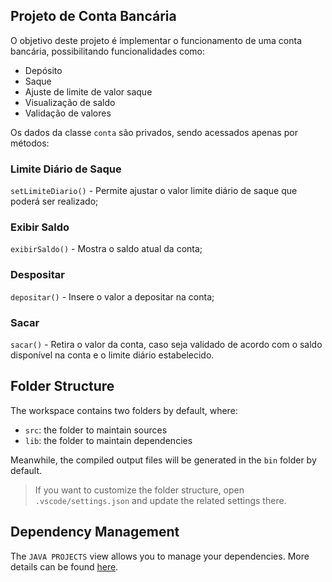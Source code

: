 ## Projeto de Conta Bancária

O objetivo deste projeto é implementar o funcionamento de uma conta bancária, possibilitando funcionalidades como:
- Depósito
- Saque
- Ajuste de limite de valor saque
- Visualização de saldo
- Validação de valores

Os dados da classe `conta` são privados, sendo acessados apenas por métodos:

### Limite Diário de Saque
`setLimiteDiario()` - Permite ajustar o valor limite diário de saque que poderá ser realizado;

### Exibir Saldo
`exibirSaldo()` - Mostra o saldo atual da conta;

### Despositar
`depositar()` - Insere o valor a depositar na conta;

### Sacar
`sacar()` - Retira o valor da conta, caso seja validado de acordo com o saldo disponível na conta e o limite diário estabelecido.

## Folder Structure

The workspace contains two folders by default, where:

- `src`: the folder to maintain sources
- `lib`: the folder to maintain dependencies

Meanwhile, the compiled output files will be generated in the `bin` folder by default.

> If you want to customize the folder structure, open `.vscode/settings.json` and update the related settings there.

## Dependency Management

The `JAVA PROJECTS` view allows you to manage your dependencies. More details can be found [here](https://github.com/microsoft/vscode-java-dependency#manage-dependencies).
